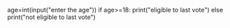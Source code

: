 age=int(input("enter the age"))
if age>=18:
print("eligible to last vote")
else
print("not eligible to last vote")
